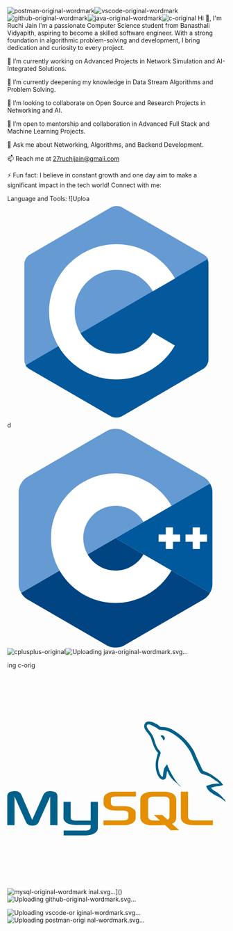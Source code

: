 ![postman-original-wordmark](https://github.com/user-attachments/assets/faa935ad-6c80-474d-abf0-8cfee4ed2c92)![vscode-original-wordmark](https://github.com/user-attachments/assets/d475d3bc-a26c-4be1-95db-179ff6eeb560)![github-original-wordmark](https://github.com/user-attachments/assets/7b43b2c7-d5e9-4465-aac5-32b0cbeeb2ce)![java-original-wordmark](https://github.com/user-attachments/assets/5030b524-fb7f-4b72-b7db-18e6baf17424)![c-original](https://github.com/user-attachments/assets/c2e34d3e-2b57-43cf-bb1a-8c64adc45ef3)                                                        Hi 👋, I'm Ruchi Jain
I'm a passionate Computer Science student from Banasthali Vidyapith, aspiring to become a skilled software engineer. With a strong foundation in algorithmic problem-solving and development, I bring dedication and curiosity to every project.


🔭 I’m currently working on Advanced Projects in Network Simulation and AI-Integrated Solutions.

🌱 I’m currently deepening my knowledge in Data Stream Algorithms and Problem Solving.

👯 I’m looking to collaborate on Open Source and Research Projects in Networking and AI.

🤝 I’m open to mentorship and collaboration in Advanced Full Stack and Machine Learning Projects.

💬 Ask me about Networking, Algorithms, and Backend Development.

📫 Reach me at 27ruchijain@gmail.com

⚡ Fun fact: I believe in constant growth and one day aim to make a significant impact in the tech world!
Connect with me:

Language and Tools:
![Uploa<svg xmlns="http://www.w3.org/2000/svg" viewBox="0 0 128 128"><path fill="#659AD3" d="M115.4 30.7L67.1 2.9c-.8-.5-1.9-.7-3.1-.7-1.2 0-2.3.3-3.1.7l-48 27.9c-1.7 1-2.9 3.5-2.9 5.4v55.7c0 1.1.2 2.4 1 3.5l106.8-62c-.6-1.2-1.5-2.1-2.4-2.7z"/><path fill="#03599C" d="M10.7 95.3c.5.8 1.2 1.5 1.9 1.9l48.2 27.9c.8.5 1.9.7 3.1.7 1.2 0 2.3-.3 3.1-.7l48-27.9c1.7-1 2.9-3.5 2.9-5.4V36.1c0-.9-.1-1.9-.6-2.8l-106.6 62z"/><path fill="#fff" d="M85.3 76.1C81.1 83.5 73.1 88.5 64 88.5c-13.5 0-24.5-11-24.5-24.5s11-24.5 24.5-24.5c9.1 0 17.1 5 21.3 12.5l13-7.5c-6.8-11.9-19.6-20-34.3-20-21.8 0-39.5 17.7-39.5 39.5s17.7 39.5 39.5 39.5c14.6 0 27.4-8 34.2-19.8l-12.9-7.6z"/></svg>d<svg viewBox="0 0 128 128" xmlns="http://www.w3.org/2000/svg">
  <path fill="#00599c" d="M118.766 95.82c.89-1.543 1.441-3.28 1.441-4.843V36.78c0-1.558-.55-3.297-1.441-4.84l-55.32 31.94Zm0 0"/>
  <path fill="#004482" d="m68.36 126.586 46.933-27.094c1.352-.781 2.582-2.129 3.473-3.672l-55.32-31.94L8.12 95.82c.89 1.543 2.121 2.89 3.473 3.672l46.933 27.094c2.703 1.562 7.13 1.562 9.832 0Zm0 0"/>
  <path fill="#659ad2" d="M118.766 31.941c-.891-1.546-2.121-2.894-3.473-3.671L68.359 1.172c-2.703-1.563-7.129-1.563-9.832 0L11.594 28.27C8.89 29.828 6.68 33.66 6.68 36.78v54.196c0 1.562.55 3.3 1.441 4.843L63.445 63.88Zm0 0"/>
  <path fill="#fff" d="M63.445 26.035c-20.867 0-37.843 16.977-37.843 37.844s16.976 37.844 37.843 37.844c13.465 0 26.024-7.247 32.77-18.91L79.84 73.335c-3.38 5.84-9.66 9.465-16.395 9.465-10.433 0-18.922-8.488-18.922-18.922 0-10.434 8.49-18.922 18.922-18.922 6.73 0 13.017 3.629 16.39 9.465l16.38-9.477c-6.75-11.664-19.305-18.91-32.77-18.91zM92.88 57.57v4.207h-4.207v4.203h4.207v4.207h4.203V65.98h4.203v-4.203h-4.203V57.57H92.88zm15.766 0v4.207h-4.204v4.203h4.204v4.207h4.207V65.98h4.203v-4.203h-4.203V57.57h-4.207z"/>
</svg>
![cplusplus-original](https://github.com/user-attachments/assets/808f0b9f-df33-4cee-a164-228330fce2cf)![Uploading java<svg xmlns="http://www.w3.org/2000/svg" viewBox="0 0 128 128"><path fill="#0074BD" d="M52.581 67.817s-3.284 1.911 2.341 2.557c6.814.778 10.297.666 17.805-.753 0 0 1.979 1.237 4.735 2.309-16.836 7.213-38.104-.418-24.881-4.113zm-2.059-9.415s-3.684 2.729 1.945 3.311c7.28.751 13.027.813 22.979-1.103 0 0 1.373 1.396 3.536 2.157-20.352 5.954-43.021.469-28.46-4.365z"/><path fill="#EA2D2E" d="M67.865 42.431c4.151 4.778-1.088 9.074-1.088 9.074s10.533-5.437 5.696-12.248c-4.519-6.349-7.982-9.502 10.771-20.378.001 0-29.438 7.35-15.379 23.552z"/><path fill="#0074BD" d="M90.132 74.781s2.432 2.005-2.678 3.555c-9.716 2.943-40.444 3.831-48.979.117-3.066-1.335 2.687-3.187 4.496-3.576 1.887-.409 2.965-.334 2.965-.334-3.412-2.403-22.055 4.719-9.469 6.762 34.324 5.563 62.567-2.506 53.665-6.524zm-35.97-26.134s-15.629 3.713-5.534 5.063c4.264.57 12.758.439 20.676-.225 6.469-.543 12.961-1.704 12.961-1.704s-2.279.978-3.93 2.104c-15.874 4.175-46.533 2.23-37.706-2.038 7.463-3.611 13.533-3.2 13.533-3.2zM82.2 64.317c16.135-8.382 8.674-16.438 3.467-15.353-1.273.266-1.845.496-1.845.496s.475-.744 1.378-1.063c10.302-3.62 18.223 10.681-3.322 16.345 0 0 .247-.224.322-.425z"/><path fill="#EA2D2E" d="M72.474 1.313s8.935 8.939-8.476 22.682c-13.962 11.027-3.184 17.313-.006 24.498-8.15-7.354-14.128-13.828-10.118-19.852 5.889-8.842 22.204-13.131 18.6-27.328z"/><path fill="#0074BD" d="M55.749 87.039c15.484.99 39.269-.551 39.832-7.878 0 0-1.082 2.777-12.799 4.981-13.218 2.488-29.523 2.199-39.191.603 0 0 1.98 1.64 12.158 2.294z"/><path fill="#EA2D2E" d="M94.866 100.181h-.472v-.264h1.27v.264h-.47v1.317h-.329l.001-1.317zm2.535.066h-.006l-.468 1.251h-.216l-.465-1.251h-.005v1.251h-.312v-1.581h.457l.431 1.119.432-1.119h.454v1.581h-.302v-1.251zm-44.19 14.79c-1.46 1.266-3.004 1.978-4.391 1.978-1.974 0-3.045-1.186-3.045-3.085 0-2.055 1.146-3.56 5.738-3.56h1.697v4.667h.001zm4.031 4.548v-14.077c0-3.599-2.053-5.973-6.997-5.973-2.886 0-5.416.714-7.473 1.622l.592 2.493c1.62-.595 3.715-1.147 5.771-1.147 2.85 0 4.075 1.147 4.075 3.521v1.779h-1.424c-6.921 0-10.044 2.685-10.044 6.723 0 3.479 2.058 5.456 5.933 5.456 2.49 0 4.351-1.028 6.088-2.533l.316 2.137h3.163v-.001zm13.452 0h-5.027l-6.051-19.689h4.391l3.756 12.099.835 3.635c1.896-5.258 3.24-10.596 3.912-15.733h4.271c-1.143 6.481-3.203 13.598-6.087 19.688zm19.288-4.548c-1.465 1.266-3.01 1.978-4.392 1.978-1.976 0-3.046-1.186-3.046-3.085 0-2.055 1.149-3.56 5.736-3.56h1.701v4.667h.001zm4.033 4.548v-14.077c0-3.599-2.059-5.973-6.999-5.973-2.889 0-5.418.714-7.475 1.622l.593 2.493c1.62-.595 3.718-1.147 5.774-1.147 2.846 0 4.074 1.147 4.074 3.521v1.779h-1.424c-6.923 0-10.045 2.685-10.045 6.723 0 3.479 2.056 5.456 5.93 5.456 2.491 0 4.349-1.028 6.091-2.533l.318 2.137h3.163v-.001zm-56.693 3.346c-1.147 1.679-3.005 3.008-5.037 3.757l-1.989-2.345c1.547-.794 2.872-2.075 3.489-3.269.532-1.063.753-2.43.753-5.701V92.891h4.284v22.173c0 4.375-.348 6.144-1.5 7.867z"/></svg>-original-wordmark.svg…]()

ing c-orig<svg xmlns="http://www.w3.org/2000/svg" viewBox="0 0 128 128"><path fill="#00618A" d="M0 91.313h4.242V74.566l6.566 14.598c.773 1.77 1.832 2.391 3.914 2.391s3.098-.621 3.871-2.391l6.566-14.598v16.746h4.242V74.594c0-1.633-.652-2.422-2-2.828-3.223-1.004-5.383-.137-6.363 2.039l-6.441 14.41-6.238-14.41c-.937-2.176-3.14-3.043-6.359-2.039-1.348.406-2 1.195-2 2.828zM32.93 77.68h4.238v9.227c-.039.5.16 1.676 2.484 1.715h9.223V77.633h4.25c.02 0-.008 14.984-.008 15.047.023 3.695-4.582 4.496-6.707 4.559H33.02v-2.852l13.414-.004c2.73-.285 2.406-1.645 2.406-2.098v-1.113h-9.012c-4.195-.039-6.863-1.871-6.898-3.977-.004-.191.09-9.422 0-9.516zm0 0"/><path fill="#E48E00" d="M56.391 91.313h12.195c1.426 0 2.813-.301 3.914-.816 1.836-.84 2.73-1.984 2.73-3.48v-3.098c0-1.223-1.016-2.367-3.016-3.125-1.059-.41-2.367-.625-3.629-.625h-5.141c-1.711 0-2.527-.516-2.73-1.656-.039-.137-.039-.246-.039-.383V76.2c0-.109 0-.219.039-.355.203-.867.652-1.113 2.16-1.25l.41-.027h12.109v-2.824H63.488c-1.711 0-2.609.109-3.426.352-2.527.789-3.629 2.039-3.629 4.215v2.473c0 1.902 2.16 3.535 5.789 3.914l1.223.055h4.406c.164 0 .324 0 .449.027 1.344.109 1.914.355 2.324.844.211.195.332.473.324.758v2.477c0 .297-.203.68-.609 1.004-.367.328-.98.543-1.793.598l-.449.027H56.391zm45.297-4.922c0 2.91 2.164 4.539 6.523 4.867l1.227.055h11.051v-2.828h-11.133c-2.488 0-3.426-.625-3.426-2.121V71.738h-4.238V86.39zm-23.75.148V76.457c0-2.559 1.801-4.113 5.355-4.602a7.976 7.976 0 0 1 1.145-.082h8.047c.41 0 .777.027 1.188.082 3.555.488 5.352 2.043 5.352 4.602v10.082c0 2.078-.762 3.188-2.523 3.914l4.18 3.77h-4.926l-3.379-3.051-3.402.215H84.44a9.23 9.23 0 0 1-2.492-.352c-2.699-.734-4.008-2.152-4.008-4.496zm4.578-.246c0 .137.039.273.082.438.246 1.172 1.348 1.824 3.023 1.824h3.852l-3.539-3.195h4.926l3.086 2.789c.57-.305.941-.766 1.074-1.363.039-.137.039-.273.039-.41v-9.668c0-.109 0-.246-.039-.383-.246-1.09-1.348-1.715-2.984-1.715h-6.414c-1.879 0-3.105.816-3.105 2.098zm0 0"/><path fill="#00618A" d="M124.219 67.047c-2.605-.07-4.598.172-6.301.891-.484.203-1.258.207-1.336.813.266.281.309.699.52 1.039.406.66 1.094 1.539 1.707 2l2.074 1.484c1.273.777 2.699 1.223 3.93 2 .723.461 1.441 1.039 2.148 1.559.348.254.582.656 1.039.816v-.074c-.238-.305-.301-.723-.52-1.039l-.965-.965c-.941-1.25-2.137-2.348-3.41-3.262-1.016-.727-3.281-1.711-3.707-2.891l-.074-.074c.719-.078 1.563-.34 2.223-.516 1.117-.301 2.113-.223 3.262-.52l1.559-.449v-.293c-.582-.598-.996-1.387-1.633-1.93-1.656-1.41-3.469-2.824-5.336-4.004-1.035-.652-2.312-1.074-3.41-1.629-.367-.187-1.016-.281-1.262-.594-.574-.734-.887-1.664-1.332-2.52l-2.668-5.633c-.562-1.285-.93-2.555-1.633-3.707-3.363-5.535-6.988-8.875-12.602-12.156-1.191-.699-2.633-.973-4.148-1.332l-2.449-.148c-.496-.211-1.012-.82-1.48-1.113-1.859-1.176-6.629-3.73-8.008-.371-.867 2.121 1.301 4.191 2.078 5.266.543.754 1.242 1.598 1.629 2.445.258.555.301 1.113.52 1.703.539 1.453 1.008 3.031 1.707 4.375.352.68.738 1.395 1.184 2 .273.371.742.539.816 1.113-.457.641-.484 1.633-.742 2.445-1.16 3.652-.723 8.191.965 10.898.516.828 1.734 2.609 3.41 1.926 1.465-.598 1.137-2.445 1.555-4.078.098-.367.039-.641.223-.887v.074l1.336 2.668c.988 1.59 2.738 3.25 4.223 4.371.773.582 1.379 1.59 2.375 1.93V68.6h-.074c-.195-.297-.496-.422-.742-.664-.582-.57-1.227-1.277-1.703-1.93-1.352-1.832-2.547-3.84-3.633-5.93-.52-.996-.973-2.098-1.41-3.113-.168-.391-.164-.984-.516-1.184-.48.742-1.187 1.344-1.559 2.223-.594 1.402-.668 3.117-.891 4.891l-.148.074c-1.031-.25-1.395-1.312-1.777-2.223-.973-2.305-1.152-6.02-.297-8.672.219-.687 1.219-2.852.813-3.484-.191-.633-.828-1-1.184-1.484a11.7 11.7 0 0 1-1.187-2.074c-.793-1.801-1.164-3.816-2-5.633-.398-.871-1.074-1.75-1.629-2.523-.617-.855-1.305-1.484-1.781-2.52-.168-.367-.398-.957-.148-1.336.078-.254.195-.359.445-.441.43-.332 1.629.109 2.074.293 1.191.496 2.184.965 3.191 1.633.48.32.969.941 1.555 1.113h.668c1.043.238 2.211.07 3.188.367 1.723.523 3.27 1.34 4.668 2.227 4.273 2.695 7.766 6.535 10.156 11.117.387.738.551 1.441.891 2.223.684 1.578 1.543 3.203 2.223 4.746s1.34 3.094 2.297 4.375c.504.672 2.453 1.031 3.336 1.406.621.262 1.637.535 2.223.891 1.125.676 2.211 1.48 3.266 2.223.523.375 2.141 1.188 2.223 1.855zM91.082 38.805a5.26 5.26 0 0 0-1.332.148v.074h.074c.258.535.715.879 1.035 1.336l.742 1.555.074-.07c.461-.324.668-.844.668-1.633-.187-.195-.211-.437-.371-.668-.211-.309-.621-.48-.891-.742zm0 0"/></svg>
![mysql-original-wordmark](https://github.com/user-attachments/assets/c9446e45-b5d3-4ae4-9ee2-9a4dc96fe695)
inal.svg…]()
![Uploading github-or<svg xmlns="http://www.w3.org/2000/svg" viewBox="0 0 128 128"><g fill="#181616"><path fill-rule="evenodd" clip-rule="evenodd" d="M64 1.512c-23.493 0-42.545 19.047-42.545 42.545 0 18.797 12.19 34.745 29.095 40.37 2.126.394 2.907-.923 2.907-2.047 0-1.014-.04-4.366-.058-7.92-11.837 2.573-14.334-5.02-14.334-5.02-1.935-4.918-4.724-6.226-4.724-6.226-3.86-2.64.29-2.586.29-2.586 4.273.3 6.523 4.385 6.523 4.385 3.794 6.504 9.953 4.623 12.38 3.536.383-2.75 1.485-4.628 2.702-5.69-9.45-1.075-19.384-4.724-19.384-21.026 0-4.645 1.662-8.44 4.384-11.42-.442-1.072-1.898-5.4.412-11.26 0 0 3.572-1.142 11.7 4.363 3.395-.943 7.035-1.416 10.65-1.432 3.616.017 7.258.49 10.658 1.432 8.12-5.504 11.688-4.362 11.688-4.362 2.316 5.86.86 10.187.418 11.26 2.728 2.978 4.378 6.774 4.378 11.42 0 16.34-9.953 19.938-19.427 20.99 1.526 1.32 2.886 3.91 2.886 7.88 0 5.692-.048 10.273-.048 11.674 0 1.13.766 2.458 2.922 2.04 16.896-5.632 29.07-21.574 29.07-40.365C106.545 20.56 87.497 1.512 64 1.512z"/><path d="M37.57 62.596c-.095.212-.428.275-.73.13-.31-.14-.482-.427-.382-.64.09-.216.424-.277.733-.132.31.14.486.43.38.642zM39.293 64.52c-.203.187-.6.1-.87-.198-.278-.297-.33-.694-.124-.884.208-.188.593-.1.87.197.28.3.335.693.123.884zm1.677 2.448c-.26.182-.687.012-.95-.367-.262-.377-.262-.83.005-1.013.264-.182.684-.018.95.357.262.385.262.84-.005 1.024zm2.298 2.368c-.233.257-.73.188-1.093-.163-.372-.343-.475-.83-.242-1.087.237-.257.736-.185 1.102.163.37.342.482.83.233 1.086zm3.172 1.374c-.104.334-.582.485-1.064.344-.482-.146-.796-.536-.7-.872.1-.336.582-.493 1.067-.342.48.144.795.53.696.87zm3.48.255c.013.35-.396.642-.902.648-.508.012-.92-.272-.926-.618 0-.354.4-.642.908-.65.506-.01.92.272.92.62zm3.24-.551c.06.342-.29.694-.793.787-.494.092-.95-.12-1.014-.46-.06-.35.297-.7.79-.792.503-.088.953.118 1.017.466zm0 0"/></g><path d="M24.855 108.302h-10.7a.5.5 0 00-.5.5v5.232a.5.5 0 00.5.5h4.173v6.5s-.937.32-3.53.32c-3.056 0-7.327-1.116-7.327-10.508 0-9.393 4.448-10.63 8.624-10.63 3.614 0 5.17.636 6.162.943.31.094.6-.216.6-.492l1.193-5.055a.468.468 0 00-.192-.39c-.403-.288-2.857-1.66-9.058-1.66-7.144 0-14.472 3.038-14.472 17.65 0 14.61 8.39 16.787 15.46 16.787 5.854 0 9.405-2.502 9.405-2.502.146-.08.162-.285.162-.38v-16.316a.5.5 0 00-.5-.5zM79.506 94.81H73.48a.5.5 0 00-.498.503l.002 11.644h-9.392V95.313a.5.5 0 00-.497-.503H57.07a.5.5 0 00-.498.503v31.53c0 .277.224.503.498.503h6.025a.5.5 0 00.497-.504v-13.486h9.392l-.016 13.486c0 .278.224.504.5.504h6.038a.5.5 0 00.497-.504v-31.53a.497.497 0 00-.497-.502zm-47.166.717c-2.144 0-3.884 1.753-3.884 3.923 0 2.167 1.74 3.925 3.884 3.925 2.146 0 3.885-1.758 3.885-3.925 0-2.17-1.74-3.923-3.885-3.923zm2.956 9.608H29.29c-.276 0-.522.284-.522.56v20.852c0 .613.382.795.876.795h5.41c.595 0 .74-.292.74-.805v-20.899a.5.5 0 00-.498-.502zm67.606.047h-5.98a.5.5 0 00-.496.504v15.46s-1.52 1.11-3.675 1.11-2.727-.977-2.727-3.088v-13.482a.5.5 0 00-.497-.504h-6.068a.502.502 0 00-.498.504v14.502c0 6.27 3.495 7.804 8.302 7.804 3.944 0 7.124-2.18 7.124-2.18s.15 1.15.22 1.285c.07.136.247.273.44.273l3.86-.017a.502.502 0 00.5-.504l-.003-21.166a.504.504 0 00-.5-.502zm16.342-.708c-3.396 0-5.706 1.515-5.706 1.515V95.312a.5.5 0 00-.497-.503H107a.5.5 0 00-.5.503v31.53a.5.5 0 00.5.503h4.192c.19 0 .332-.097.437-.268.103-.17.254-1.454.254-1.454s2.47 2.34 7.148 2.34c5.49 0 8.64-2.784 8.64-12.502s-5.03-10.988-8.428-10.988zm-2.36 17.764c-2.073-.063-3.48-1.004-3.48-1.004v-9.985s1.388-.85 3.09-1.004c2.153-.193 4.228.458 4.228 5.594 0 5.417-.935 6.486-3.837 6.398zm-63.689-.118c-.263 0-.937.107-1.63.107-2.22 0-2.973-1.032-2.973-2.368v-8.866h4.52a.5.5 0 00.5-.504v-4.856a.5.5 0 00-.5-.502h-4.52l-.007-5.97c0-.227-.116-.34-.378-.34h-6.16c-.238 0-.367.106-.367.335v6.17s-3.087.745-3.295.805a.5.5 0 00-.36.48v3.877a.5.5 0 00.497.503h3.158v9.328c0 6.93 4.86 7.61 8.14 7.61 1.497 0 3.29-.48 3.586-.59.18-.067.283-.252.283-.453l.004-4.265a.51.51 0 00-.5-.502z" fill="#100E0F"/></svg>iginal-wordmark.svg…]()


![Uploading vscode-or<svg xmlns="http://www.w3.org/2000/svg" viewBox="0 0 128 128"><mask id="a" width="108" height="108" x="10" y="0" maskUnits="userSpaceOnUse" style="mask-type:alpha"><path fill="#fff" fill-rule="evenodd" d="M86.585 107.263c1.7.662 3.64.62 5.357-.206l22.236-10.7A6.75 6.75 0 0 0 118 90.274V17.726a6.751 6.751 0 0 0-3.822-6.083L91.942.943a6.724 6.724 0 0 0-7.671 1.307L41.703 41.085 23.163 27.01a4.495 4.495 0 0 0-5.744.256l-5.947 5.41a4.502 4.502 0 0 0-.005 6.654L27.547 54l-16.08 14.67a4.502 4.502 0 0 0 .005 6.655l5.947 5.41a4.495 4.495 0 0 0 5.743.255l18.541-14.075L84.27 105.75a6.724 6.724 0 0 0 2.315 1.513Zm4.431-77.78L58.718 54l32.298 24.517V29.483Z" clip-rule="evenodd"/></mask><path fill="#0877b9" fill-rule="evenodd" d="M35.206 124.462c-.35 0-.657.028-.916.087-.262.058-.479.15-.65.266-.159.106-.29.25-.379.421a1.287 1.287 0 0 0-.12.565c0 .363.117.655.346.87.235.214.558.32.974.32.33.003.654-.085.938-.253.29-.175.59-.437.91-.79v-1.486zm35.719-3.069c-.329 0-.608.08-.837.238a1.796 1.796 0 0 0-.557.616 2.992 2.992 0 0 0-.313.864 5.08 5.08 0 0 0-.096.984c0 .35.025.695.084 1.037.053.337.149.636.283.898.133.264.316.476.537.633.224.158.503.238.845.238.17 0 .333-.026.49-.07.175-.054.342-.132.492-.234a3.7 3.7 0 0 0 .522-.425c.206-.202.4-.418.578-.646v-2.805c-.35-.432-.688-.762-1.013-.987a1.756 1.756 0 0 0-1.015-.34Zm12.989-.03c-.384 0-.712.068-.987.205a1.805 1.805 0 0 0-.682.57 2.714 2.714 0 0 0-.397.878c-.09.363-.132.736-.127 1.109 0 .387.031.745.103 1.082.07.34.192.637.354.886.166.254.387.454.666.6.279.148.624.224 1.041.224.374 0 .703-.07.982-.204.28-.137.504-.325.683-.57.179-.24.313-.533.395-.874a4.647 4.647 0 0 0 .125-1.115c0-.38-.032-.738-.107-1.075a2.697 2.697 0 0 0-.35-.89 1.776 1.776 0 0 0-.659-.604c-.277-.146-.623-.222-1.04-.222zm-6.39-.965c.128 0 .237.004.32.013a.83.83 0 0 1 .195.05c.04.016.075.041.1.074a.182.182 0 0 1 .03.105v7.019a.172.172 0 0 1-.03.103.246.246 0 0 1-.1.075.877.877 0 0 1-.195.046c-.21.02-.422.02-.633 0a.91.91 0 0 1-.199-.045.202.202 0 0 1-.1-.075.205.205 0 0 1-.03-.104v-7.02a.234.234 0 0 1 .03-.104c.016-.028.05-.053.1-.074a.857.857 0 0 1 .2-.05c.083-.01.187-.013.312-.013zm-16.668 0c.124 0 .228.004.31.013a.497.497 0 0 1 .2.046.27.27 0 0 1 .107.074.192.192 0 0 1 .032.109v4.084c0 .412.028.74.087.987a1.918 1.918 0 0 0 .274.632c.12.174.275.309.462.405.188.094.409.145.658.145.32 0 .641-.112.962-.342.32-.229.658-.565 1.02-1.008v-4.904a.23.23 0 0 1 .025-.107.239.239 0 0 1 .104-.074.538.538 0 0 1 .2-.048c.078-.007.187-.011.316-.011.125 0 .23.003.312.012a.464.464 0 0 1 .196.045c.04.017.075.043.104.075a.16.16 0 0 1 .033.109v7.019a.202.202 0 0 1-.025.103.206.206 0 0 1-.096.075.894.894 0 0 1-.18.045c-.192.022-.382.022-.572 0a.659.659 0 0 1-.18-.044.192.192 0 0 1-.092-.075.2.2 0 0 1-.02-.104v-.93c-.404.443-.8.762-1.186.967a2.547 2.547 0 0 1-1.186.304c-.467 0-.864-.08-1.183-.233a2.043 2.043 0 0 1-.775-.637 2.473 2.473 0 0 1-.424-.938 5.503 5.503 0 0 1-.128-1.294v-4.258c0-.043.007-.08.027-.11a.215.215 0 0 1 .105-.074.536.536 0 0 1 .203-.047c.084-.007.184-.01.31-.01zm-35.933 0c.126 0 .23.004.313.013a.497.497 0 0 1 .2.046c.04.017.074.042.103.074.021.032.032.07.03.109v4.084c0 .412.029.74.092.987.057.249.149.458.27.632.125.174.28.309.466.405.188.094.405.145.653.145.325 0 .646-.112.967-.342.316-.229.658-.565 1.016-1.008v-4.904c0-.04.008-.078.028-.107a.215.215 0 0 1 .105-.074.497.497 0 0 1 .2-.048c.105-.01.21-.013.316-.011.121 0 .224.003.309.012a.475.475 0 0 1 .195.045.378.378 0 0 1 .108.075.192.192 0 0 1 .032.109v7.019a.172.172 0 0 1-.028.103.206.206 0 0 1-.096.075.77.77 0 0 1-.181.045 2.43 2.43 0 0 1-.572 0 .748.748 0 0 1-.18-.044c-.045-.022-.074-.047-.085-.075a.202.202 0 0 1-.027-.104v-.93c-.398.443-.795.762-1.186.967-.362.197-.77.301-1.183.304-.469 0-.861-.08-1.183-.233a2.089 2.089 0 0 1-.778-.637 2.608 2.608 0 0 1-.424-.938 5.726 5.726 0 0 1-.128-1.294v-4.258c0-.043.008-.08.028-.11a.239.239 0 0 1 .104-.074.537.537 0 0 1 .204-.047c.083-.007.187-.01.313-.01v-.001zm-9.95 0a3.2 3.2 0 0 1 .321.013.794.794 0 0 1 .192.05.233.233 0 0 1 .103.074c.022.033.03.067.03.105v7.019a.173.173 0 0 1-.03.103.233.233 0 0 1-.103.075.847.847 0 0 1-.192.046c-.21.02-.422.02-.632 0a.92.92 0 0 1-.2-.045.202.202 0 0 1-.1-.075.17.17 0 0 1-.03-.104v-7.02c0-.037.01-.073.03-.104.017-.028.05-.053.1-.074a.857.857 0 0 1 .2-.05c.082-.01.188-.013.312-.013zm68.99-.112c.58 0 1.083.086 1.512.258.413.159.78.416 1.07.75.288.327.499.724.645 1.194.142.467.213.995.213 1.582 0 .57-.075 1.098-.226 1.578a3.457 3.457 0 0 1-.673 1.245 3.059 3.059 0 0 1-1.125.816c-.45.195-.97.29-1.561.29-.579 0-1.082-.087-1.511-.257a2.707 2.707 0 0 1-1.07-.75 3.155 3.155 0 0 1-.642-1.19 5.526 5.526 0 0 1-.212-1.59c0-.575.075-1.099.225-1.582a3.368 3.368 0 0 1 .671-1.24 2.98 2.98 0 0 1 1.12-.813c.445-.195.97-.291 1.566-.291zm-49.145 0c.505 0 .934.059 1.287.175.355.112.641.279.858.504.216.22.375.49.474.82.1.328.15.711.15 1.148v4.733c0 .064-.02.109-.062.139a.433.433 0 0 1-.17.07c-.107.02-.213.028-.322.025a1.65 1.65 0 0 1-.324-.025.387.387 0 0 1-.175-.07c-.037-.03-.053-.075-.053-.139v-.703a3.471 3.471 0 0 1-1.03.767 2.739 2.739 0 0 1-1.193.27c-.371 0-.703-.046-1.004-.146a2.15 2.15 0 0 1-.762-.416 1.804 1.804 0 0 1-.49-.671 2.227 2.227 0 0 1-.176-.903c0-.394.079-.74.242-1.028.164-.298.402-.548.69-.728a3.416 3.416 0 0 1 1.109-.433 6.906 6.906 0 0 1 1.473-.142h.97v-.545c0-.271-.03-.513-.088-.72a1.259 1.259 0 0 0-.275-.517 1.23 1.23 0 0 0-.495-.312 2.291 2.291 0 0 0-.75-.109c-.315 0-.603.043-.852.118-.228.065-.451.149-.666.25-.188.086-.347.17-.476.244-.124.08-.22.117-.282.117a.189.189 0 0 1-.109-.034.254.254 0 0 1-.083-.091.416.416 0 0 1-.05-.162 1.125 1.125 0 0 1-.017-.214c0-.127.008-.232.03-.306a.479.479 0 0 1 .128-.217c.071-.067.191-.146.362-.237.176-.092.37-.175.597-.25a5.53 5.53 0 0 1 .73-.187c.266-.05.535-.075.804-.075zm-14.99 0c.187 0 .375.016.561.05.188.029.354.07.509.116a1.988 1.988 0 0 1 .624.295c.043.03.082.067.113.11a.426.426 0 0 1 .037.108c.01.037.017.083.025.14.01.148.01.296 0 .443a.487.487 0 0 1-.042.158c-.016.041-.037.074-.067.091a.156.156 0 0 1-.083.03c-.05 0-.116-.03-.202-.088a2.46 2.46 0 0 0-.341-.184 3.908 3.908 0 0 0-.497-.183 2.256 2.256 0 0 0-.653-.086 2.019 2.019 0 0 0-.576.074 1.119 1.119 0 0 0-.411.214.874.874 0 0 0-.242.318 1.017 1.017 0 0 0-.079.408c0 .2.05.371.155.509.103.141.24.262.407.365.163.1.354.196.566.28l.654.258c.22.087.437.187.653.296.217.108.409.242.576.394.166.16.298.346.398.563.1.22.155.48.155.783 0 .358-.067.679-.2.957a1.995 1.995 0 0 1-.566.712 2.525 2.525 0 0 1-.874.433 3.911 3.911 0 0 1-1.116.15c-.245 0-.487-.021-.712-.059a3.72 3.72 0 0 1-.607-.149 2.85 2.85 0 0 1-.459-.187 1.186 1.186 0 0 1-.27-.175.424.424 0 0 1-.126-.217 1.92 1.92 0 0 1-.025-.633.874.874 0 0 1 .043-.163.192.192 0 0 1 .062-.09.201.201 0 0 1 .099-.026c.059 0 .142.033.256.105.11.07.248.145.411.229.162.083.357.162.582.233.222.066.48.103.77.103.217 0 .416-.024.592-.07.165-.04.322-.11.461-.209a.906.906 0 0 0 .3-.345 1.11 1.11 0 0 0 .104-.5.826.826 0 0 0-.149-.499 1.54 1.54 0 0 0-.405-.358 3.547 3.547 0 0 0-.56-.279 65.496 65.496 0 0 1-.642-.25 7.673 7.673 0 0 1-.65-.304 2.39 2.39 0 0 1-.562-.407 1.89 1.89 0 0 1-.404-.576 1.962 1.962 0 0 1-.149-.802 1.886 1.886 0 0 1 .637-1.457c.214-.188.48-.341.8-.454a3.274 3.274 0 0 1 1.119-.175zm36.04-1.77c.128 0 .236.01.32.017a.806.806 0 0 1 .196.05c.04.018.074.047.1.083a.168.168 0 0 1 .032.1v1.67h1.8a.207.207 0 0 1 .112.03.217.217 0 0 1 .079.09.43.43 0 0 1 .05.167c.013.07.016.154.016.25 0 .187-.025.324-.07.408-.046.083-.11.124-.187.124h-1.8v3.914c0 .484.071.85.214 1.094.145.246.399.371.77.371.117 0 .223-.013.32-.033a3.975 3.975 0 0 0 .246-.075 1.545 1.545 0 0 0 .186-.074.343.343 0 0 1 .142-.034c.025 0 .05.005.074.017a.129.129 0 0 1 .055.074 1.212 1.212 0 0 1 .05.383c0 .15-.008.27-.03.358a.41.41 0 0 1-.095.196.626.626 0 0 1-.188.117 1.641 1.641 0 0 1-.282.091 7.373 7.373 0 0 1-.341.059 3.35 3.35 0 0 1-.358.02 2.77 2.77 0 0 1-.938-.14 1.513 1.513 0 0 1-.636-.438 1.788 1.788 0 0 1-.363-.742 4.387 4.387 0 0 1-.113-1.057v-4.1h-.98c-.08 0-.143-.042-.189-.125-.05-.084-.07-.221-.07-.409 0-.095.004-.179.017-.249a.957.957 0 0 1 .053-.166.194.194 0 0 1 .08-.092.207.207 0 0 1 .112-.03h.979v-1.669c0-.037.007-.071.024-.099a.245.245 0 0 1 .104-.085.778.778 0 0 1 .197-.05c.103-.01.207-.016.312-.016zm-51.06-.803c.145 0 .258.004.346.013a.847.847 0 0 1 .199.04.262.262 0 0 1 .104.084.637.637 0 0 1 .066.13l2.894 8.493h.009l2.813-8.477a.731.731 0 0 1 .053-.142.213.213 0 0 1 .11-.086.972.972 0 0 1 .22-.043c.253-.02.507-.016.758.009.092.013.154.037.187.075.038.038.05.088.043.158-.015.096-.04.19-.075.28l-3.289 9.37a.375.375 0 0 1-.087.142.375.375 0 0 1-.155.087 1.1 1.1 0 0 1-.25.042 4.896 4.896 0 0 1-.374.012c-.118 0-.217-.004-.304-.004a1.699 1.699 0 0 1-.378-.053.283.283 0 0 1-.114-.054.206.206 0 0 1-.075-.072.37.37 0 0 1-.05-.107l-3.3-9.372a1.044 1.044 0 0 1-.067-.279c0-.07.022-.12.066-.158a.485.485 0 0 1 .23-.071c.1-.01.241-.016.42-.016zm45.472-.1c.446.002.889.075 1.311.216.2.063.38.138.538.217.155.08.258.146.31.196a.58.58 0 0 1 .095.116c.018.034.031.07.036.109a.838.838 0 0 1 .025.162c.004.063.008.141.008.242 0 .091-.004.174-.012.245a1.43 1.43 0 0 1-.032.186.252.252 0 0 1-.068.109.166.166 0 0 1-.1.033c-.053 0-.146-.036-.266-.107a7.966 7.966 0 0 0-.45-.247 3.808 3.808 0 0 0-.629-.25 2.747 2.747 0 0 0-.816-.111c-.277 0-.524.037-.731.113a1.437 1.437 0 0 0-.512.298 1.164 1.164 0 0 0-.305.446 1.51 1.51 0 0 0-.104.545c0 .28.066.525.196.725.128.204.303.384.52.537.217.158.462.299.737.433.275.129.554.258.842.391.285.133.565.28.84.437.279.159.524.346.737.563.218.22.396.477.524.76.134.297.2.642.2 1.042 0 .474-.088.895-.263 1.266a2.739 2.739 0 0 1-.724.94 3.128 3.128 0 0 1-1.095.58 4.55 4.55 0 0 1-1.353.195c-.337 0-.65-.03-.937-.088a4.853 4.853 0 0 1-.774-.209 3.674 3.674 0 0 1-.565-.256 1.423 1.423 0 0 1-.321-.225.551.551 0 0 1-.134-.238 1.403 1.403 0 0 1-.042-.388c0-.116.005-.208.014-.282a.798.798 0 0 1 .049-.188.205.205 0 0 1 .074-.096.244.244 0 0 1 .113-.024c.072 0 .176.041.31.129.127.091.298.187.507.292.207.103.458.199.753.29.33.098.675.143 1.02.138.27.001.537-.038.795-.117a1.908 1.908 0 0 0 .624-.333c.175-.141.31-.316.405-.528a1.716 1.716 0 0 0 .141-.709 1.332 1.332 0 0 0-.196-.731 1.953 1.953 0 0 0-.516-.533 4.295 4.295 0 0 0-.729-.42l-.836-.392a9.15 9.15 0 0 1-.837-.441 3.49 3.49 0 0 1-.725-.571 2.673 2.673 0 0 1-.52-.766 2.624 2.624 0 0 1-.196-1.058c0-.42.075-.795.23-1.127.153-.33.366-.604.637-.829a2.846 2.846 0 0 1 .978-.512 4.11 4.11 0 0 1 1.22-.175zm27.251-.109c.3 0 .508.05.621.16.112.107.167.308.167.602 0 .305-.058.509-.17.616-.118.113-.326.168-.634.168-.298 0-.507-.055-.62-.163-.113-.104-.166-.308-.166-.604 0-.299.057-.507.17-.616.117-.108.325-.163.632-.163zm-62.548 0c.298 0 .507.05.62.16.108.107.165.308.165.602 0 .305-.057.509-.17.616-.116.113-.328.168-.632.168-.305 0-.508-.055-.62-.163-.113-.104-.167-.308-.167-.604 0-.299.054-.507.17-.616.113-.108.325-.163.633-.163zm58.606-.482c.129 0 .238.004.32.017.084.012.15.028.197.045a.236.236 0 0 1 .103.08.181.181 0 0 1 .039.108v10.387a.234.234 0 0 1-.03.107.214.214 0 0 1-.092.075 1.033 1.033 0 0 1-.179.043 2.157 2.157 0 0 1-.537 0 1.146 1.146 0 0 1-.18-.043.243.243 0 0 1-.098-.075.197.197 0 0 1-.034-.107v-.93c-.33.372-.719.689-1.15.938-.394.22-.83.333-1.306.333-.511 0-.954-.1-1.316-.3a2.451 2.451 0 0 1-.887-.812 3.615 3.615 0 0 1-.494-1.199 6.593 6.593 0 0 1-.155-1.458c0-.602.062-1.144.192-1.63.132-.488.324-.9.579-1.245.247-.338.572-.61.948-.792a2.94 2.94 0 0 1 1.304-.278 2.4 2.4 0 0 1 1.13.27c.34.18.677.446 1.01.791v-4.075c0-.038.008-.075.024-.109a.209.209 0 0 1 .105-.079c.164-.05.335-.072.507-.062zm-32.663-.033c.13 0 .235.004.317.016a.634.634 0 0 1 .195.047.226.226 0 0 1 .104.078.18.18 0 0 1 .03.11v10.419a.173.173 0 0 1-.03.103.264.264 0 0 1-.104.075.817.817 0 0 1-.195.046c-.21.02-.42.02-.629 0a.911.911 0 0 1-.2-.045.236.236 0 0 1-.104-.075.202.202 0 0 1-.025-.104v-10.421c0-.037.008-.075.025-.108a.213.213 0 0 1 .104-.079.76.76 0 0 1 .2-.046 2.185 2.185 0 0 1 .312-.016zm71.7 4.404c-.33 0-.608.08-.837.238a1.797 1.797 0 0 0-.557.616 3.013 3.013 0 0 0-.313.864 5.162 5.162 0 0 0-.095.984c0 .35.024.695.083 1.037.053.337.146.636.282.898.133.264.313.476.537.633.225.158.504.238.842.238.175 0 .337-.026.496-.07.172-.055.337-.133.487-.234.166-.108.34-.25.524-.425.183-.175.374-.391.579-.646v-2.805c-.35-.432-.688-.762-1.013-.987a1.774 1.774 0 0 0-1.014-.34zm-8.305-.03c-.384 0-.712.068-.986.205a1.807 1.807 0 0 0-.683.57 2.611 2.611 0 0 0-.396.878c-.09.363-.133.736-.129 1.109 0 .387.033.745.104 1.082.071.34.191.637.353.886.168.254.388.454.667.6.28.148.624.224 1.037.224.379 0 .707-.07.986-.203a1.85 1.85 0 0 0 .682-.57c.18-.242.31-.534.397-.875.086-.365.128-.74.125-1.115a5.198 5.198 0 0 0-.11-1.075 2.713 2.713 0 0 0-.349-.89 1.754 1.754 0 0 0-.66-.604c-.276-.146-.626-.221-1.038-.221zm16.432-.07a1.912 1.912 0 0 0-.838.18 1.844 1.844 0 0 0-.603.474 2.183 2.183 0 0 0-.38.691 2.974 2.974 0 0 0-.148.824h3.829c.017-.675-.133-1.207-.45-1.59-.315-.387-.786-.579-1.41-.579zm.066-1.007c.554 0 1.02.092 1.407.267.369.163.697.408.96.715.247.296.43.65.547 1.05.118.42.177.854.175 1.29v.238c0 .199-.05.345-.154.431a.529.529 0 0 1-.346.126h-4.624c0 .391.041.74.12 1.053.076.313.208.583.391.804.184.223.421.395.712.515.292.122.65.18 1.074.18a4.692 4.692 0 0 0 1.57-.266c.192-.067.35-.13.47-.183a.778.778 0 0 1 .28-.08c.037 0 .07.009.1.025a.218.218 0 0 1 .066.084.911.911 0 0 1 .033.149c.016.138.017.278.004.416a1.091 1.091 0 0 1-.022.134.347.347 0 0 1-.107.191.973.973 0 0 1-.254.142 3.316 3.316 0 0 1-.546.192 8.168 8.168 0 0 1-.774.166 5.68 5.68 0 0 1-.941.075c-.579 0-1.082-.08-1.515-.24a2.857 2.857 0 0 1-1.099-.717 3.144 3.144 0 0 1-.67-1.196c-.15-.48-.225-1.031-.225-1.669 0-.604.08-1.144.233-1.624.14-.45.37-.868.674-1.228a3 3 0 0 1 1.066-.77 3.484 3.484 0 0 1 1.395-.27zm-16.448 0c.58 0 1.082.086 1.51.258.412.16.78.417 1.07.75.289.327.5.724.647 1.194.14.467.212.995.212 1.583 0 .57-.075 1.097-.224 1.577a3.44 3.44 0 0 1-.676 1.245 3.053 3.053 0 0 1-1.124.816c-.45.195-.97.29-1.56.29-.58 0-1.083-.086-1.511-.257a2.705 2.705 0 0 1-1.07-.75 3.155 3.155 0 0 1-.642-1.19 5.497 5.497 0 0 1-.213-1.59c0-.575.075-1.099.226-1.582a3.37 3.37 0 0 1 .67-1.24 3.003 3.003 0 0 1 1.12-.813c.445-.195.966-.29 1.566-.29zm-7.739-2.648c.291 0 .575.025.849.08.28.053.533.124.767.207.232.084.44.18.623.288.184.107.31.198.38.27a.81.81 0 0 1 .133.159c.026.039.043.083.053.129a1.993 1.993 0 0 1 .026.682.693.693 0 0 1-.046.183.246.246 0 0 1-.074.109.15.15 0 0 1-.105.037c-.075 0-.175-.05-.309-.153a4.795 4.795 0 0 0-.503-.333 3.902 3.902 0 0 0-.753-.339 3.347 3.347 0 0 0-1.062-.15c-.45 0-.858.088-1.228.267a2.613 2.613 0 0 0-.945.792 3.916 3.916 0 0 0-.607 1.278 6.337 6.337 0 0 0-.218 1.719c0 .637.072 1.203.209 1.695.142.49.337.902.596 1.232.262.328.578.578.953.749.379.166.803.253 1.277.253.405 0 .754-.05 1.054-.149.267-.084.525-.194.77-.33.179-.1.351-.212.52-.332.137-.1.246-.15.32-.15a.178.178 0 0 1 .097.025c.028.022.05.053.061.087.02.06.032.121.039.183.004.08.007.18.007.299 0 .085 0 .155-.003.218a1.31 1.31 0 0 1-.03.162.434.434 0 0 1-.05.125.655.655 0 0 1-.107.133 2.125 2.125 0 0 1-.33.238 3.666 3.666 0 0 1-.62.312 4.831 4.831 0 0 1-.85.258 4.883 4.883 0 0 1-1.048.104 4.632 4.632 0 0 1-1.774-.325 3.571 3.571 0 0 1-1.349-.97c-.374-.425-.657-.948-.858-1.577-.202-.625-.298-1.35-.298-2.165 0-.837.103-1.582.32-2.236.191-.609.5-1.175.908-1.665a3.88 3.88 0 0 1 1.402-1.041 4.387 4.387 0 0 1 1.803-.358zm18.66-.616c.127 0 .236.004.319.017a1.018 1.018 0 0 1 .195.046.262.262 0 0 1 .104.078.181.181 0 0 1 .038.11v10.386a.239.239 0 0 1-.029.107.207.207 0 0 1-.096.075.891.891 0 0 1-.175.043 2.149 2.149 0 0 1-.536 0 1.164 1.164 0 0 1-.18-.043.248.248 0 0 1-.1-.075.193.193 0 0 1-.032-.107v-.93a4.776 4.776 0 0 1-1.15.938 2.654 2.654 0 0 1-1.307.333c-.512 0-.953-.1-1.316-.3a2.458 2.458 0 0 1-.886-.812 3.609 3.609 0 0 1-.496-1.199 6.572 6.572 0 0 1-.153-1.458c0-.602.062-1.144.191-1.63.134-.488.325-.9.579-1.245.247-.338.572-.61.949-.792a2.944 2.944 0 0 1 1.303-.278c.412 0 .786.092 1.127.27a4.07 4.07 0 0 1 1.013.792v-4.076a.26.26 0 0 1 .024-.109c.016-.034.054-.058.105-.078.065-.02.132-.036.2-.046.083-.013.182-.017.308-.017z" clip-rule="evenodd" stroke-width="1.06574"/><g mask="url(#a)" transform="matrix(1.06574 0 0 1.06574 -2.798 -.297)"><path fill="#0065a9" d="M114.178 11.66 91.925.945A6.727 6.727 0 0 0 84.25 2.25L11.402 68.67a4.5 4.5 0 0 0 .005 6.655l5.95 5.41a4.5 4.5 0 0 0 5.748.255l87.725-66.55c2.943-2.233 7.17-.134 7.17 3.56v-.258a6.75 6.75 0 0 0-3.822-6.082z"/><g filter="url(#b)"><path fill="#007acc" d="m114.178 96.34-22.253 10.714a6.727 6.727 0 0 1-7.675-1.304L11.402 39.33a4.5 4.5 0 0 1 .005-6.655l5.95-5.41a4.5 4.5 0 0 1 5.748-.255l87.725 66.55c2.943 2.233 7.17.134 7.17-3.56v.258a6.75 6.75 0 0 1-3.822 6.082z"/></g><g filter="url(#c)"><path fill="#1f9cf0" d="M91.926 107.056a6.729 6.729 0 0 1-7.676-1.306c2.49 2.491 6.75.727 6.75-2.796V5.046c0-3.523-4.26-5.287-6.75-2.796A6.73 6.73 0 0 1 91.926.943l22.249 10.7A6.75 6.75 0 0 1 118 17.726v72.548a6.75 6.75 0 0 1-3.825 6.083z"/></g><path fill="url(#d)" fill-rule="evenodd" d="M86.52 107.262a6.72 6.72 0 0 0 5.357-.205l22.235-10.7a6.751 6.751 0 0 0 3.822-6.083V17.726a6.749 6.749 0 0 0-3.822-6.083L91.877.943a6.724 6.724 0 0 0-7.672 1.307L41.638 41.085 23.097 27.01a4.495 4.495 0 0 0-5.744.256l-5.947 5.41a4.502 4.502 0 0 0-.005 6.654L27.481 54l-16.08 14.67a4.502 4.502 0 0 0 .005 6.655l5.947 5.41a4.495 4.495 0 0 0 5.743.255l18.542-14.075 42.567 38.835a6.707 6.707 0 0 0 2.314 1.512zm4.43-77.78L58.653 54l32.299 24.517V29.483Z" clip-rule="evenodd" opacity=".25" style="mix-blend-mode:overlay"/></g><defs><filter id="b" width="124.732" height="98.292" x="1.601" y="17.762" color-interpolation-filters="sRGB" filterUnits="userSpaceOnUse"><feFlood flood-opacity="0" result="BackgroundImageFix"/><feColorMatrix in="SourceAlpha" result="hardAlpha" values="0 0 0 0 0 0 0 0 0 0 0 0 0 0 0 0 0 0 127 0"/><feOffset/><feGaussianBlur stdDeviation="4.167"/><feColorMatrix values="0 0 0 0 0 0 0 0 0 0 0 0 0 0 0 0 0 0 0.25 0"/><feBlend in2="BackgroundImageFix" mode="overlay" result="effect1_dropShadow_2383_31"/><feBlend in="SourceGraphic" in2="effect1_dropShadow_2383_31" result="shape"/></filter><filter id="c" width="50.417" height="124.11" x="75.917" y="-8.055" color-interpolation-filters="sRGB" filterUnits="userSpaceOnUse"><feFlood flood-opacity="0" result="BackgroundImageFix"/><feColorMatrix in="SourceAlpha" result="hardAlpha" values="0 0 0 0 0 0 0 0 0 0 0 0 0 0 0 0 0 0 127 0"/><feOffset/><feGaussianBlur stdDeviation="4.167"/><feColorMatrix values="0 0 0 0 0 0 0 0 0 0 0 0 0 0 0 0 0 0 0.25 0"/><feBlend in2="BackgroundImageFix" mode="overlay" result="effect1_dropShadow_2383_31"/><feBlend in="SourceGraphic" in2="effect1_dropShadow_2383_31" result="shape"/></filter><linearGradient id="d" x1="63.934" x2="63.934" y1=".278" y2="107.722" gradientUnits="userSpaceOnUse"><stop stop-color="#fff"/><stop offset="1" stop-color="#fff" stop-opacity="0"/></linearGradient></defs></svg>
iginal-wordmark.svg…]()![Uploading postman-origi<svg viewBox="0 0 128 128" xmlns="http://www.w3.org/2000/svg">
    <path fill="#f37036" d="M34.582 53.867a16.584 16.584 0 0 0-17.465-5.87A16.577 16.577 0 0 0 5.02 61.89a16.579 16.579 0 0 0 8.199 16.496 16.58 16.58 0 0 0 18.379-1.27c7.254-5.597 8.566-16.004 2.984-23.25Zm0 0" style="fill:#ff6c37"/>
    <path fill="#fff" d="M28.855 53.355a2.71 2.71 0 0 0-1.714.657 2.669 2.669 0 0 0-.41 3.593 2.673 2.673 0 0 0 3.542.727l-1.875-1.879 2.372-2.351a2.675 2.675 0 0 0-1.915-.747zm1.97.786-.012.004-2.352 2.347 1.879 1.88a2.97 2.97 0 0 0 .523-.388 2.767 2.767 0 0 0-.039-3.843zm-5.24 3.06c-1.135-.002-2.982 1.282-7.5 5.799l.015.016-.026-.004-1.699 1.687a.268.268 0 0 0-.05.324.273.273 0 0 0 .296.145l2.902-.621a.092.092 0 0 0 .024-.045l.058.06-1.011 1.004h-.02l-5.898 5.942 1.89 1.812a.349.349 0 0 0 .395.04.35.35 0 0 0 .172-.36l-.278-1.2a.135.135 0 0 1 0-.167v.012a31.352 31.352 0 0 0 7.145-4.7l-1.22-1.218.029-.004-.715-.723.04-.041.057.057-.03.03 1.905 1.93v.004c3.561-3.36 6.114-6.086 5.618-7.957a1.02 1.02 0 0 0 0-.002 1.02 1.02 0 0 0 0-.001 1.02 1.02 0 0 0 0-.002 1.02 1.02 0 0 0 0-.002c0-.282-.122-.55-.329-.743h-.011a1.013 1.013 0 0 0-.365-.212l.076-.077h.01c-.485-.427-.884-.782-1.48-.783zM12.63 71.535l-1.383 1.383a.283.283 0 0 0-.121.3.283.283 0 0 0 .246.212l3.387.234-2.13-2.129z"/>
    <path fill="#f37036" d="M28.723 53.139a2.96 2.96 0 0 0-1.864.838 2.93 2.93 0 0 0-.646 3.11 1.621 1.621 0 0 0-.676-.13c-1.256.025-3.188 1.42-7.63 5.863-.01.01-.013.02-.02.03a.33.33 0 0 0-.02.013l-1.687 1.7a.52.52 0 0 0-.094.62.535.535 0 0 0 .453.262l.098-.054 2.232-.479-1.072 1.084a.24.24 0 0 0-.04.11l-5.23 5.23a.316.316 0 0 0-.05.035l-1.38 1.383a.514.514 0 0 0-.113.547.518.518 0 0 0 .446.336l3.37.234v.004a.299.299 0 0 0 .137-.113.24.24 0 0 0 .012-.262.597.597 0 0 0 .32-.668l-.277-1.105a33.835 33.835 0 0 0 7.037-4.508.27.27 0 0 0 .037.008h.012a.296.296 0 0 0 .18-.082c3.622-3.426 5.75-5.777 5.75-7.641a2.124 2.124 0 0 0-.112-.742 2.93 2.93 0 0 0 1.006.203v-.016a2.98 2.98 0 0 0 1.37-.373.197.197 0 0 0 .013.002.227.227 0 0 0 .168-.012 2.51 2.51 0 0 0 .55-.441 2.896 2.896 0 0 0 .038-4.107.236.236 0 0 0-.012-.014.236.236 0 0 0-.025-.027 2.96 2.96 0 0 0-.022-.018.246.246 0 0 0-.068-.059 2.96 2.96 0 0 0-2.191-.761zm.18.466a2.48 2.48 0 0 1 1.492.512l-2.153 2.168a.209.209 0 0 0-.076.123v.004a.233.233 0 0 0-.006.045.217.217 0 0 0 0 .002v.002a.227.227 0 0 0 .006.027.217.217 0 0 0 .076.145l1.63 1.629a2.414 2.414 0 0 1-2.536-.38l-.008-.005c-.004-.004-.007-.01-.012-.014a.257.257 0 0 0-.007-.004 2.45 2.45 0 0 1-.118-.109 2.426 2.426 0 0 1-.52-2.64 2.424 2.424 0 0 1 2.231-1.505zm1.902.918c.35.425.543.96.543 1.516a2.43 2.43 0 0 1-.72 1.727 2.46 2.46 0 0 1-.278.23l-1.584-1.543 2.039-1.93zm-.159 1.106a.207.207 0 0 0-.084.02.247.247 0 0 0-.105.113c-.027.05-.012.105.012.152a.59.59 0 0 1-.07.621.184.184 0 0 0 0 .262.143.143 0 0 0 .113 0 .183.183 0 0 0 .18-.055.956.956 0 0 0 .124-1.008l.008-.004a.207.207 0 0 0-.178-.101zm-5.234 1.826a1.494 1.494 0 0 1 1.045.326 1.266 1.266 0 0 0-.73.356l-6.092 6.05L18.445 63c3.157-3.14 5.087-4.767 6.285-5.32a1.494 1.494 0 0 1 .682-.225zm1.084.768a.769.769 0 0 1 .668.218.733.733 0 0 1 .065.069 1.567 1.567 0 0 1 .12.21.733.733 0 0 1 .006.014.733.733 0 0 1 .043.27.77.77 0 0 1-.261.555L20.64 65.21l-.692-.691 6.121-6.079a.769.769 0 0 1 .426-.218zm.008.478a.458.458 0 0 0-.09.082l.09-.082zm.9 1.342c-.484 1.785-2.84 4.182-5.326 6.535l-1-1 6.326-5.535zm-9.318 3.3.027.026.985.985-2.575.552 1.563-1.562zm1.547 1.548.328.336a.302.302 0 0 0 .004.021l.017.002.3.305-1.534.232-.004-.008.889-.888zm1.012 1.103.98.97a34.022 34.022 0 0 1-6.91 4.45.387.387 0 0 0-.207.441l.277 1.204a.071.071 0 0 1 0 .093.083.083 0 0 1-.11 0l-1.628-1.656 5.045-5.117 2.553-.385zm-7.965 5.861.117.11 1.307 1.306-2.674-.173 1.25-1.243zm58.855-13.466a2.644 2.644 0 0 0-.547.05c-1.735.347-2.527 1.325-2.379 3.118.098 1.34.844 1.978 1.832 2.423.692.36 1.395.596 1.93 1.19a2.125 2.125 0 0 1 .445 2.226c-.3.843-.843 1.188-1.582 1.239-.793.039-1.437-.145-2.03-.79-.212-.25-.493-.45-.743-.154-.297.348-.047.694.148.944.65.788 1.484.986 2.524.986v-.012c.347-.1.89-.048 1.387-.396 1.089-.641 1.386-1.633 1.386-2.918 0-1.387-.593-2.336-1.683-2.871-.692-.344-1.434-.555-2.078-1.086-.496-.45-.595-1.04-.497-1.734.101-.692.606-1.04 1.141-1.137.645-.098 1.337-.098 1.98.25.298.144.64.343.79-.154.148-.43-.149-.727-.493-.829-.483-.184-.994-.34-1.53-.345zm36.342.02c-.527.033-.577.626-.717 1.04l-2.426 8.961c-.097.395-.246.891.25 1.086.493.137.543-.344.645-.691.593-1.798.593-1.797 2.273-1.797h.438c1.352 0 1.353 0 1.793 1.52.052.202.149.449.199.644.09.297.285.347.531.297.297-.051.348-.297.348-.645l-.008.028a5.705 5.705 0 0 0-.195-.891l-2.278-8.512c-.097-.442-.207-.989-.742-1.039a.81.81 0 0 0-.111-.002zm-48.373.032c-1.484 0-2.472.692-2.672 2.13-.297 2.22-.246 4.49 0 6.718.199 1.538 1.141 2.23 2.773 2.23 1.536 0 2.375-.757 2.622-2.277.15-1.087.052-2.124.101-3.207-.05-1.14.098-2.278-.152-3.465-.246-1.387-1.188-2.129-2.672-2.129zm20.441.004c-.245 0-.445.2-.445.496 0 .383.203.538.496.538s.642.046.938 0c.743-.102 1.089.197 1.039 1.134v7.969c0 .383 0 .828.496.828.446 0 .496-.433.496-.828v-8.115c0-.742.2-1.09.89-1.04.348.05.743 0 1.086 0 .301 0 .496-.187.496-.534 0-.293-.195-.448-.445-.448h-5.047zm-34.207.008c-.582 0-.828.246-.828.988v4.586l-.023.018v4.65c0 .395 0 .793.445.793s.492-.394.492-.742c0-.828.051-1.733 0-2.623-.047-.743.203-1.088.895-1.041.453.05.836 0 1.281 0 1.547-.098 2.438-1.12 2.488-2.918.051-2.625-.793-3.66-3.07-3.71h-1.68zm76.961.106c-.285 0-.481.152-.531.496-.051.246-.05.441-.05.691v5.8c0 .2.05.497-.196.599-.301.097-.3-.199-.399-.399-.148-.398-.347-.742-.496-1.137l-2.422-5.398c-.203-.395-.45-.744-.89-.594-.398.1-.348.547-.348.89v9.122c0 .394 0 .938.535.89.496 0 .395-.546.395-.89v-5.89c0-.349-.098-.743.2-1.04l.01-.02c.336.146.388.493.536.79l2.77 6.136c.2.446.406.988.94.793.493-.153.345-.691.345-1.09v-9.156c0-.297-.102-.543-.399-.593zm-30.531.029a.722.722 0 0 0-.176.033c-.445.15-.344.691-.344 1.086v9.305c.047.246.149.445.446.496.285 0 .481-.2.531-.496.05-.297.05-.595.05-.89v-5.99c0-.186-.05-.484.2-.53.195-.051.195.246.297.394l1.332 2.922c.152.344.199.738.598.738.28 0 .382-.394.53-.691l1.634-3.512.007-.016c.395.399.294.793.344 1.188v5.691c0 .5-.156 1.192.535 1.192.645 0 .493-.696.493-1.14v-8.61c0-.448.136-.988-.395-1.14-.543-.098-.793.347-.988.792l-1.52 3.266c-.152.297-.2.89-.644.89-.4-.062-.446-.593-.594-.89l-1.524-3.364c-.17-.389-.42-.744-.812-.724zm-44.531.867c.476.006.933.12 1.328.516.746.789.742 1.78.496 2.818-.247 1.043-.789 1.389-2.227 1.389-1.386 0-1.386 0-1.386-1.586v-2.227c0-.348 0-.79.347-.79.471-.026.966-.126 1.442-.12zm11.824.068c1.138-.05 1.829.696 1.879 1.98v2.54c0 .891.05 1.742 0 2.574-.047 1.34-.742 2.028-1.88 2.028-1.105-.051-1.746-.747-1.796-2.028v-5.113c.066-1.29.712-1.98 1.797-1.98zm48.484 1.141c.297 0 .247.344.297.594l.942 3.512c.343 1.234.293 1.285-.793 1.285h-.496l.003.02c-1.585 0-1.636 0-1.14-1.798l.793-2.968c.05-.301.097-.645.394-.645z"/>
</svg>
nal-wordmark.svg…]()



